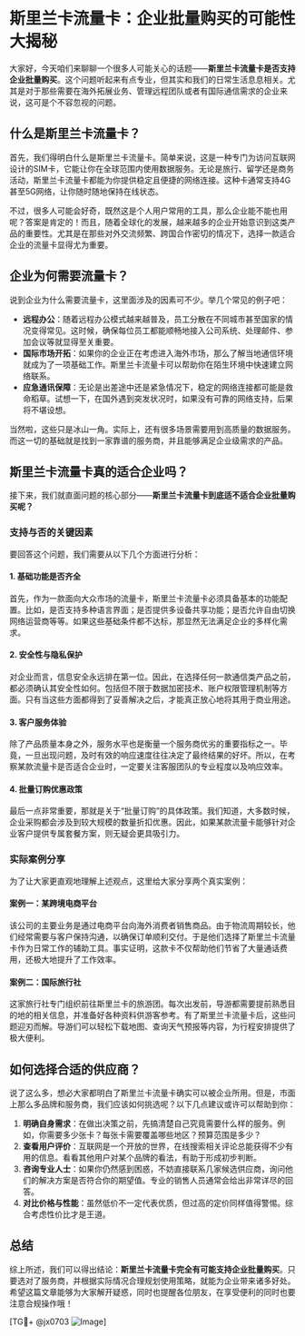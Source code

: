 # 斯里兰卡流量卡：企业批量购买的可能性大揭秘

大家好，今天咱们来聊聊一个很多人可能关心的话题——**斯里兰卡流量卡是否支持企业批量购买**。这个问题听起来有点专业，但其实和我们的日常生活息息相关。尤其是对于那些需要在海外拓展业务、管理远程团队或者有国际通信需求的企业来说，这可是个不容忽视的问题。

## 什么是斯里兰卡流量卡？

首先，我们得明白什么是斯里兰卡流量卡。简单来说，这是一种专门为访问互联网设计的SIM卡，它能让你在全球范围内使用数据服务。无论是旅行、留学还是商务活动，斯里兰卡流量卡都能为你提供稳定且便捷的网络连接。这种卡通常支持4G甚至5G网络，让你随时随地保持在线状态。

不过，很多人可能会好奇，既然这是个人用户常用的工具，那么企业能不能也用呢？答案是肯定的！而且，随着全球化的发展，越来越多的企业开始意识到这类产品的重要性。尤其是在那些对外交流频繁、跨国合作密切的情况下，选择一款适合企业的流量卡显得尤为重要。

## 企业为何需要流量卡？

说到企业为什么需要流量卡，这里面涉及的因素可不少。举几个常见的例子吧：

- **远程办公**：随着远程办公模式越来越普及，员工分散在不同城市甚至国家的情况变得常见。这时候，确保每位员工都能顺畅地接入公司系统、处理邮件、参加会议等就显得至关重要。
- **国际市场开拓**：如果你的企业正在考虑进入海外市场，那么了解当地通信环境就成为了一项基础工作。斯里兰卡流量卡可以帮助你在陌生环境中快速建立网络联系。
- **应急通讯保障**：无论是出差途中还是紧急情况下，稳定的网络连接都可能是救命稻草。试想一下，在国外遇到突发状况时，如果没有可靠的网络支持，后果将不堪设想。

当然啦，这些只是冰山一角。实际上，还有很多场景需要用到高质量的数据服务。而这一切的基础就是找到一家靠谱的服务商，并且能够满足企业级需求的产品。

## 斯里兰卡流量卡真的适合企业吗？

接下来，我们就直面问题的核心部分——**斯里兰卡流量卡到底适不适合企业批量购买呢？**

### 支持与否的关键因素

要回答这个问题，我们需要从以下几个方面进行分析：

#### 1. 基础功能是否齐全
首先，作为一款面向大众市场的流量卡，斯里兰卡流量卡必须具备基本的功能配置。比如，是否支持多种语言界面；是否提供多设备共享功能；是否允许自由切换网络运营商等等。如果这些基础条件都不达标，那显然无法满足企业的多样化需求。

#### 2. 安全性与隐私保护
对企业而言，信息安全永远排在第一位。因此，在选择任何一款通信类产品之前，都必须确认其安全性如何。包括但不限于数据加密技术、账户权限管理机制等方面。只有当这些方面都得到了妥善解决之后，才能真正放心地将其用于商业用途。

#### 3. 客户服务体验
除了产品质量本身之外，服务水平也是衡量一个服务商优劣的重要指标之一。毕竟，一旦出现问题，及时有效的响应速度往往决定了最终结果的好坏。所以，在考察某款流量卡是否适合企业时，一定要关注客服团队的专业程度以及响应效率。

#### 4. 批量订购优惠政策
最后一点非常重要，那就是关于“批量订购”的具体政策。我们知道，大多数时候，企业采购都会涉及到较大规模的数量折扣优惠。因此，如果某款流量卡能够针对企业客户提供专属套餐方案，则无疑会更具吸引力。

### 实际案例分享

为了让大家更直观地理解上述观点，这里给大家分享两个真实案例：

#### 案例一：某跨境电商平台
该公司的主要业务是通过电商平台向海外消费者销售商品。由于物流周期较长，他们经常需要与客户保持沟通，以确保订单顺利交付。于是他们选择了斯里兰卡流量卡作为日常工作的辅助工具。事实证明，这款卡不仅帮助他们节省了大量通话费用，还极大地提升了工作效率。

#### 案例二：国际旅行社
这家旅行社专门组织前往斯里兰卡的旅游团。每次出发前，导游都需要提前熟悉目的地的相关信息，并准备好各种资料供游客参考。有了斯里兰卡流量卡后，这些问题迎刃而解。导游们可以轻松下载地图、查询天气预报等内容，为行程安排提供了极大便利。

## 如何选择合适的供应商？

说了这么多，想必大家都明白了斯里兰卡流量卡确实可以被企业所用。但是，市面上那么多品牌和服务商，我们应该如何挑选呢？以下几点建议或许可以帮助到你：

1. **明确自身需求**：在做出决策之前，先搞清楚自己究竟需要什么样的服务。例如，你需要多少张卡？每张卡需要覆盖哪些地区？预算范围是多少？
2. **查看用户评价**：互联网是一个开放的世界，在线搜索相关评论总能获得不少有用的信息。看看其他用户对某个品牌的看法，有助于形成初步判断。
3. **咨询专业人士**：如果你仍然感到困惑，不妨直接联系几家候选供应商，询问他们的解决方案是否符合你的期望值。专业的销售人员通常会给出非常详尽的回答。
4. **对比价格与性能**：虽然低价不一定代表优质，但过高的定价同样值得警惕。综合考虑性价比才是王道。

## 总结

综上所述，我们可以得出结论：**斯里兰卡流量卡完全有可能支持企业批量购买**。只要选对了服务商，并根据实际情况合理规划使用策略，就能为企业带来诸多好处。希望这篇文章能够为大家解开疑惑，同时也提醒各位朋友，在享受便利的同时也要注意合规操作哦！

[TG💪+ @jx0703 ![Image](https://github.com/user-attachments/assets/dbca1d08-cadb-493c-b0ec-ad6f7a83f270)]